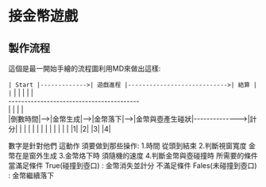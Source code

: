 接金幣遊戲
===================================================
製作流程
---------------------------------------------------
這個是最一開始手繪的流程圖利用MD來做出這樣:

```| Start |------------->| 遊戲進程 |---------------------------->| 結算 | ```
```                            |```
                            |
                            |
                            |
                            |
                            |                            
    -----------------------------------------              
    |           |           |               |               
|倒數時間|-->|金幣生成|-->|金幣落下|-->|金幣與壺產生碰狀|-------------->|計分|
    |           |           |               |
    |           |           |               |
    |           |           |               |
   |1|         |2|         |3|             |4|

數字是針對他們 這動作 須要做到那些操作:
1.時間 從頭到結束
2.判斷視窗寬度 金幣在是窗外生成
3.金幣烙下時 須隨機的速度
4.判斷金幣與壺碰撞時 所需要的條件 
當滿足條件 True(碰撞到壺口) : 金幣消失並計分
不滿足條件 Fales(未碰撞到壺口) : 金幣繼續落下